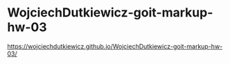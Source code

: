 # WojciechDutkiewicz-goit-markup-hw-03

https://wojciechdutkiewicz.github.io/WojciechDutkiewicz-goit-markup-hw-03/
